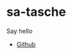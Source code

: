 # sa-tasche

Say hello
- <a href="https://github.com/sa-tasche/">Github</a>
<img src="https://steam-badge.vercel.app/api/steam-badge.svg?steamId=76561198039789054" alt="">

